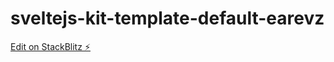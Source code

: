 # sveltejs-kit-template-default-earevz

[Edit on StackBlitz ⚡️](https://stackblitz.com/edit/sveltejs-kit-template-default-earevz)